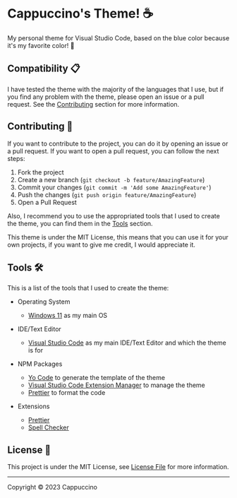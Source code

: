 # Cappuccino's Theme! ☕

My personal theme for Visual Studio Code, based on the blue color because it's my favorite color! 💙

## Compatibility 📋

I have tested the theme with the majority of the languages that I use, but if you find any problem with the theme,
please open an issue or a pull request. See the [Contributing](ReadMe.md#contributing-🤝) section for more information.

## Contributing 🤝

If you want to contribute to the project, you can do it by opening an issue or a pull request.
If you want to open a pull request, you can follow the next steps:

1. Fork the project
2. Create a new branch (`git checkout -b feature/AmazingFeature`)
3. Commit your changes (`git commit -m 'Add some AmazingFeature'`)
4. Push the changes (`git push origin feature/AmazingFeature`)
5. Open a Pull Request

Also, I recommend you to use the appropriated tools that I used to create the theme,
you can find them in the [Tools](ReadMe.md#tools-🛠️) section.

This theme is under the MIT License, this means that you can use it for your own projects,
if you want to give me credit, I would appreciate it.

## Tools 🛠️

This is a list of the tools that I used to create the theme:

-   Operating System

    -   [Windows 11](https://www.microsoft.com/en-us/windows/windows-11) as my main OS

-   IDE/Text Editor

    -   [Visual Studio Code](https://code.visualstudio.com/) as my main IDE/Text Editor and which the theme is for

-   NPM Packages

    -   [Yo Code](https://github.com/microsoft/vscode-generator-code) to generate the template of the theme
    -   [Visual Studio Code Extension Manager](https://github.com/microsoft/vscode-vsce) to manage the theme
    -   [Prettier](https://github.com/prettier/prettier) to format the code

-   Extensions
    -   [Prettier](https://marketplace.visualstudio.com/items?itemName=esbenp.prettier-vscode)
    -   [Spell Checker](https://marketplace.visualstudio.com/items?itemName=streetsidesoftware.code-spell-checker)

## License 📄

This project is under the MIT License, see [License File](./License.md) for more information.

---

Copyright © 2023 Cappuccino
